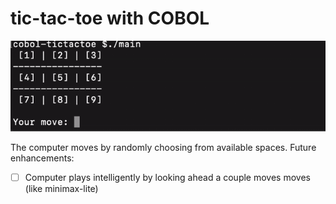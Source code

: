 # tic-tac-toe with COBOL
![GIF demoing gameplay in terminal](./demo.gif)

The computer moves by randomly choosing from available spaces.
Future enhancements:
- [ ] Computer plays intelligently by looking ahead a couple moves moves (like minimax-lite)